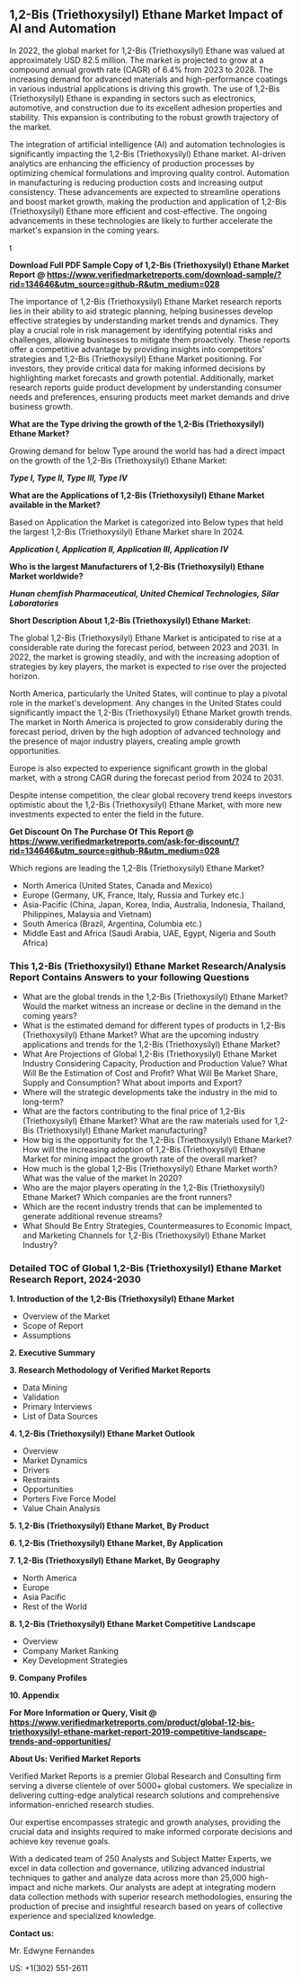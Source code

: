 <h2>1,2-Bis (Triethoxysilyl) Ethane Market Impact of AI and Automation</h2><p>In 2022, the global market for 1,2-Bis (Triethoxysilyl) Ethane was valued at approximately USD 82.5 million. The market is projected to grow at a compound annual growth rate (CAGR) of 6.4% from 2023 to 2028. The increasing demand for advanced materials and high-performance coatings in various industrial applications is driving this growth. The use of 1,2-Bis (Triethoxysilyl) Ethane is expanding in sectors such as electronics, automotive, and construction due to its excellent adhesion properties and stability. This expansion is contributing to the robust growth trajectory of the market.</p><p>The integration of artificial intelligence (AI) and automation technologies is significantly impacting the 1,2-Bis (Triethoxysilyl) Ethane market. AI-driven analytics are enhancing the efficiency of production processes by optimizing chemical formulations and improving quality control. Automation in manufacturing is reducing production costs and increasing output consistency. These advancements are expected to streamline operations and boost market growth, making the production and application of 1,2-Bis (Triethoxysilyl) Ethane more efficient and cost-effective. The ongoing advancements in these technologies are likely to further accelerate the market's expansion in the coming years.</p>t</p><p id="" class=""><strong>Download Full PDF Sample Copy of 1,2-Bis (Triethoxysilyl) Ethane Market Report @ <a href="https://www.verifiedmarketreports.com/download-sample/?rid=134646&utm_source=github-R&utm_medium=028" target="_blank">https://www.verifiedmarketreports.com/download-sample/?rid=134646&utm_source=github-R&utm_medium=028</a></strong></p><p>The importance of&nbsp;1,2-Bis (Triethoxysilyl) Ethane Market research reports lies in their ability to aid strategic planning, helping businesses develop effective strategies by understanding market trends and dynamics. They play a crucial role in risk management by identifying potential risks and challenges, allowing businesses to mitigate them proactively. These reports offer a competitive advantage by providing insights into competitors' strategies and 1,2-Bis (Triethoxysilyl) Ethane Market positioning. For investors, they provide critical data for making informed decisions by highlighting market forecasts and growth potential. Additionally, market research reports guide product development by understanding consumer needs and preferences, ensuring products meet market demands and drive business growth.</p><p><strong>What are the&nbsp;Type driving the growth of the 1,2-Bis (Triethoxysilyl) Ethane Market?</strong></p><p id="" class="">Growing demand for below Type around the world has had a direct impact on the growth of the 1,2-Bis (Triethoxysilyl) Ethane Market:</p><em><strong>Type I, Type II, Type III, Type IV</strong></em></p><strong>What are the&nbsp;Applications&nbsp;of 1,2-Bis (Triethoxysilyl) Ethane Market available in the Market?</strong></p><p id="" class="">Based on Application the Market is categorized into Below types that held the largest 1,2-Bis (Triethoxysilyl) Ethane Market share In 2024.</p><em><strong>Application I, Application II, Application III, Application IV</strong></em></p><strong>Who is the largest Manufacturers of 1,2-Bis (Triethoxysilyl) Ethane Market worldwide?</strong></p><p><em><strong>Hunan chemfish Pharmaceutical, United Chemical Technologies, Silar Laboratories</strong></em></p><p id="" class=""><strong>Short Description About 1,2-Bis (Triethoxysilyl) Ethane Market:</strong></p><p>The global 1,2-Bis (Triethoxysilyl) Ethane Market is anticipated to rise at a considerable rate during the forecast period, between 2023 and 2031. In 2022, the market is growing steadily, and with the increasing adoption of strategies by key players, the market is expected to rise over the projected horizon.</p><p>North America, particularly the United States, will continue to play a pivotal role in the market's development. Any changes in the United States could significantly impact the 1,2-Bis (Triethoxysilyl) Ethane Market growth trends. The market in North America is projected to grow considerably during the forecast period, driven by the high adoption of advanced technology and the presence of major industry players, creating ample growth opportunities.</p><p>Europe is also expected to experience significant growth in the global market, with a strong CAGR during the forecast period from 2024 to 2031.</p><p>Despite intense competition, the clear global recovery trend keeps investors optimistic about the 1,2-Bis (Triethoxysilyl) Ethane Market, with more new investments expected to enter the field in the future.</p><p id="" class=""><strong>Get Discount On The Purchase Of This Report @ <a href="https://www.verifiedmarketreports.com/ask-for-discount/?rid=134646&utm_source=github-R&utm_medium=028" target="_blank">https://www.verifiedmarketreports.com/ask-for-discount/?rid=134646&utm_source=github-R&utm_medium=028</a></strong></p>Which regions are leading the 1,2-Bis (Triethoxysilyl) Ethane Market?</p><ul><li>North America (United States, Canada and Mexico)</li><li>Europe (Germany, UK, France, Italy, Russia and Turkey etc.)</li><li>Asia-Pacific (China, Japan, Korea, India, Australia, Indonesia, Thailand, Philippines, Malaysia and Vietnam)</li><li>South America (Brazil, Argentina, Columbia etc.)</li><li>Middle East and Africa (Saudi Arabia, UAE, Egypt, Nigeria and South Africa)</li></ul><h3 id="" class="">This 1,2-Bis (Triethoxysilyl) Ethane Market Research/Analysis Report Contains Answers to your following Questions</h3><ul><li>What are the global trends in the 1,2-Bis (Triethoxysilyl) Ethane Market? Would the market witness an increase or decline in the demand in the coming years?</li><li>What is the estimated demand for different types of products in 1,2-Bis (Triethoxysilyl) Ethane Market? What are the upcoming industry applications and trends for the 1,2-Bis (Triethoxysilyl) Ethane Market?</li><li>What Are Projections of Global 1,2-Bis (Triethoxysilyl) Ethane Market Industry Considering Capacity, Production and Production Value? What Will Be the Estimation of Cost and Profit? What Will Be Market Share, Supply and Consumption? What about imports and Export?</li><li>Where will the strategic developments take the industry in the mid to long-term?</li><li>What are the factors contributing to the final price of 1,2-Bis (Triethoxysilyl) Ethane Market? What are the raw materials used for 1,2-Bis (Triethoxysilyl) Ethane Market manufacturing?</li><li>How big is the opportunity for the 1,2-Bis (Triethoxysilyl) Ethane Market? How will the increasing adoption of 1,2-Bis (Triethoxysilyl) Ethane Market for mining impact the growth rate of the overall market?</li><li>How much is the global 1,2-Bis (Triethoxysilyl) Ethane Market worth? What was the value of the market In 2020?</li><li>Who are the major players operating in the 1,2-Bis (Triethoxysilyl) Ethane Market? Which companies are the front runners?</li><li>Which are the recent industry trends that can be implemented to generate additional revenue streams?</li><li>What Should Be Entry Strategies, Countermeasures to Economic Impact, and Marketing Channels for 1,2-Bis (Triethoxysilyl) Ethane Market Industry?</li></ul><h3 id="" class="">Detailed TOC of Global 1,2-Bis (Triethoxysilyl) Ethane Market Research Report, 2024-2030</h3><p id="" class=""><strong>1. Introduction of the 1,2-Bis (Triethoxysilyl) Ethane Market</strong></p><ul><li>Overview of the Market</li><li>Scope of Report</li><li>Assumptions</li></ul><p id="" class=""><strong>2. Executive Summary</strong></p><p id="" class=""><strong>3. Research Methodology of Verified Market Reports</strong></p><ul><li>Data Mining</li><li>Validation</li><li>Primary Interviews</li><li>List of Data Sources</li></ul><p id="" class=""><strong>4. 1,2-Bis (Triethoxysilyl) Ethane Market Outlook</strong></p><ul><li>Overview</li><li>Market Dynamics</li><li>Drivers</li><li>Restraints</li><li>Opportunities</li><li>Porters Five Force Model</li><li>Value Chain Analysis</li></ul><p id="" class=""><strong>5. 1,2-Bis (Triethoxysilyl) Ethane Market, By Product</strong></p><p id="" class=""><strong>6. 1,2-Bis (Triethoxysilyl) Ethane Market, By Application</strong></p><p id="" class=""><strong>7. 1,2-Bis (Triethoxysilyl) Ethane Market, By Geography</strong></p><ul><li>North America</li><li>Europe</li><li>Asia Pacific</li><li>Rest of the World</li></ul><p id="" class=""><strong>8. 1,2-Bis (Triethoxysilyl) Ethane Market Competitive Landscape</strong></p><ul><li>Overview</li><li>Company Market Ranking</li><li>Key Development Strategies</li></ul><p id="" class=""><strong>9. Company Profiles</strong></p><p id="" class=""><strong>10. Appendix</strong></p><p id="" class=""><strong>For More Information or Query, Visit @ <a href="https://www.verifiedmarketreports.com/product/global-12-bis-triethoxysilyl-ethane-market-report-2019-competitive-landscape-trends-and-opportunities/" target="_blank">https://www.verifiedmarketreports.com/product/global-12-bis-triethoxysilyl-ethane-market-report-2019-competitive-landscape-trends-and-opportunities/</a></strong></p><p id="" class=""><strong>About Us: Verified Market Reports</strong></p><p id="" class="">Verified Market Reports is a premier Global Research and Consulting firm serving a diverse clientele of over 5000+ global customers. We specialize in delivering cutting-edge analytical research solutions and comprehensive information-enriched research studies.</p><p id="" class="">Our expertise encompasses strategic and growth analyses, providing the crucial data and insights required to make informed corporate decisions and achieve key revenue goals.</p><p id="" class="">With a dedicated team of 250 Analysts and Subject Matter Experts, we excel in data collection and governance, utilizing advanced industrial techniques to gather and analyze data across more than 25,000 high-impact and niche markets. Our analysts are adept at integrating modern data collection methods with superior research methodologies, ensuring the production of precise and insightful research based on years of collective experience and specialized knowledge.</p><p id="" class=""><strong>Contact us:</strong></p><p id="" class="">Mr. Edwyne Fernandes</p><p id="" class="">US: +1(302) 551-2611</p>